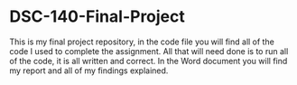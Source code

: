 # DSC-140-Final-Project
This is my final project repository, in the code file you will find all of the code I used to complete the assignment. All that will need done is to run all of the code, it is all written and correct.
In the Word document you will find my report and all of my findings explained.
